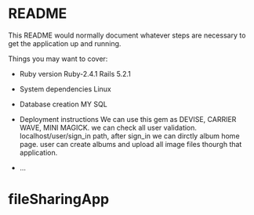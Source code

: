 # README

This README would normally document whatever steps are necessary to get the
application up and running.

Things you may want to cover:

* Ruby version 
	Ruby-2.4.1
	Rails 5.2.1

* System dependencies 
	Linux

* Database creation
	MY SQL

* Deployment instructions
	We can use this gem as DEVISE, CARRIER WAVE, MINI MAGICK.
	we can check all user validation. localhost/user/sign_in path, after sign_in we can dirctly album home page. user can create albums and upload all image files thourgh that application.

* ...
# fileSharingApp
